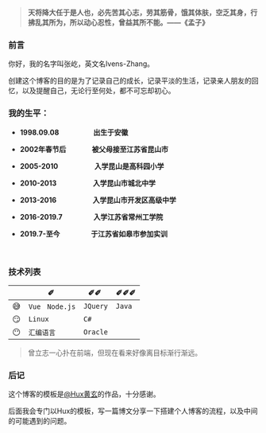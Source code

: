 > **天将降大任于是人也，必先苦其心志，劳其筋骨，饿其体肤，空乏其身，行拂乱其所为，所以动心忍性，曾益其所不能。——《孟子》**

### 前言

你好，我的名字叫张屹，英文名Ivens-Zhang。

创建这个博客的目的是为了记录自己的成长，记录平淡的生活，记录亲人朋友的回忆，以及提醒自己，无论行至何处，都不可忘却初心。

### 我的生平：
- **1998.09.08 　　　&nbsp;&nbsp;&nbsp;　出生于安徽**


- **2002年春节后 　　&nbsp;&nbsp;　被父母接至江苏省昆山市**


- **2005-2010 　　　　　入学昆山是高科园小学**


- **2010-2013 　　　　　入学昆山市城北中学**

- **2013-2016 　　　　　入学昆山市开发区高级中学**


- **2016-2019.7 　　　&nbsp;　入学江苏省常州工学院**


- **2019.7-至今 　　　&nbsp;　于江苏省如皋市参加实训**

&nbsp;



### **技术列表**

|     | ✐ ️                    | ✐✐ ️     | ✐✐✐    |
| --- | ---------------------- | -------- | ------ |
| 😅  | `Vue` &nbsp; `Node.js` | `JQuery` | `Java` |
| 😏  | `Linux`                | `C#`     |        |
| 😶  | `汇编语言`             | `Oracle` |        |

> 曾立志一心扑在前端，但现在看来好像离目标渐行渐远。



### 后记
这个博客的模板是[@Hux黄玄][1]的作品，十分感谢。

后面我会专门以Hux的模板，写一篇博文分享一下搭建个人博客的流程，以及中间的可能遇到的问题。

[1]:https://github.com/huxpro/huxpro.github.io/